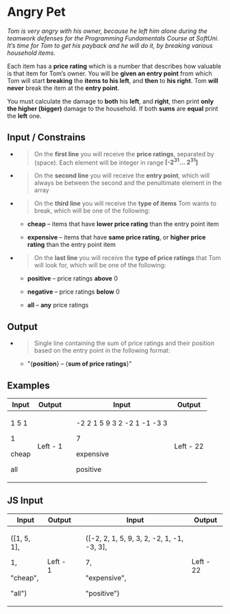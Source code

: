 <h1 id="angry-pet">Angry Pet</h1>
<p><em>Tom is very angry with his owner, because he left him alone during the teamwork defenses for the Programming Fundamentals Course at SoftUni. It’s time for Tom to get his payback and he will do it, by breaking various household items.</em></p>
<p>Each item has a <strong>price rating</strong> which is a number that describes how valuable is that item for Tom’s owner. You will be <strong>given an entry point</strong> from which Tom will start <strong>breaking</strong> the <strong>items to his left</strong>, and <strong>then</strong> to <strong>his right</strong>. Tom <strong>will never</strong> break the item at the <strong>entry point</strong>.</p>
<p>You must calculate the damage to <strong>both</strong> his <strong>left</strong>, and <strong>right</strong>, then print <strong>only the higher (bigger)</strong> damage to the household. If both <strong>sums</strong> are <strong>equal</strong> print the <strong>left</strong> one.</p>
<h2 class="list-paragraph" id="input-constrains">Input / Constrains</h2>
<ul>
<li><blockquote>
<p>On the <strong>first line</strong> you will receive the <strong>price ratings</strong>, separated by (space). Each element will be integer in range <strong>[-2<sup>31</sup>… 2<sup>31</sup>]</strong></p>
</blockquote></li>
<li><blockquote>
<p>On the <strong>second line</strong> you will receive the <strong>entry point</strong>, which will always be between the second and the penultimate element in the array</p>
</blockquote></li>
<li><blockquote>
<p>On the <strong>third line</strong> you will receive the <strong>type of items</strong> Tom wants to break, which will be one of the following:</p>
</blockquote>
<ul>
<li><p><strong>cheap</strong> – items that have <strong>lower price rating</strong> than the entry point item</p></li>
<li><p><strong>expensive</strong> – items that have <strong>same price rating</strong>, or <strong>higher price rating</strong> than the entry point item</p></li>
</ul></li>
<li><blockquote>
<p>On the <strong>last line</strong> you will receive the <strong>type of price ratings</strong> that Tom will look for, which will be one of the following:</p>
</blockquote>
<ul>
<li><p><strong>positive</strong> – price ratings <strong>above</strong> 0</p></li>
<li><p><strong>negative</strong> – price ratings <strong>below</strong> 0</p></li>
<li><p><strong>all</strong> – <strong>any</strong> price ratings</p></li>
</ul></li>
</ul>
<h2 class="list-paragraph" id="output">Output</h2>
<ul>
<li><blockquote>
<p>Single line containing the sum of price ratings and their position based on the entry point in the following format:</p>
</blockquote>
<ul>
<li><p>"{<strong>position</strong>} – {<strong>sum of price ratings</strong>}"</p></li>
</ul></li>
</ul>
<h2 class="list-paragraph" id="examples">Examples</h2>
<table>
<thead>
<tr class="header">
<th><strong>Input</strong></th>
<th><strong>Output</strong></th>
<th></th>
<th><strong>Input</strong></th>
<th><strong>Output</strong></th>
</tr>
</thead>
<tbody>
<tr class="odd">
<td><p>1 5 1</p>
<p>1</p>
<p>cheap</p>
<p>all</p></td>
<td>Left - 1</td>
<td></td>
<td><p>-2 2 1 5 9 3 2 -2 1 -1 -3 3</p>
<p>7</p>
<p>expensive</p>
<p>positive</p></td>
<td>Left - 22</td>
</tr>
</tbody>
</table>
<h2 class="list-paragraph" id="js-input">JS Input</h2>
<table>
<thead>
<tr class="header">
<th><strong>Input</strong></th>
<th><strong>Output</strong></th>
<th></th>
<th><strong>Input</strong></th>
<th><strong>Output</strong></th>
</tr>
</thead>
<tbody>
<tr class="odd">
<td><p>([1, 5, 1],</p>
<p>1,</p>
<p>"cheap",</p>
<p>"all")</p></td>
<td>Left - 1</td>
<td></td>
<td><p>([-2, 2, 1, 5, 9, 3, 2, -2, 1, -1, -3, 3],</p>
<p>7,</p>
<p>"expensive",</p>
<p>"positive")</p></td>
<td>Left - 22</td>
</tr>
</tbody>
</table>
